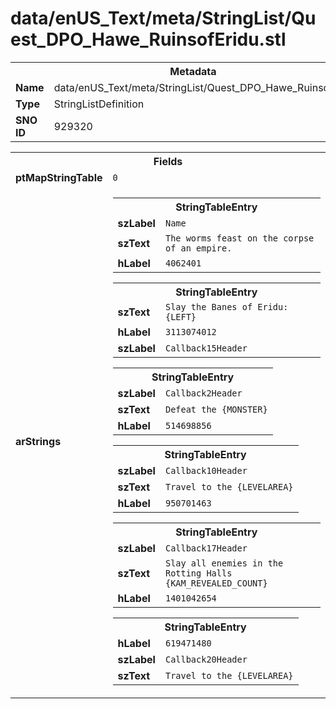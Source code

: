 <h1>data/enUS_Text/meta/StringList/Quest_DPO_Hawe_RuinsofEridu.stl</h1><table><tr><th colspan="100%">Metadata</th></tr><tr><td><b>Name</b></td><td>data/enUS_Text/meta/StringList/Quest_DPO_Hawe_RuinsofEridu.stl</td></tr><tr><td><b>Type</b></td><td>StringListDefinition</td></tr><tr><td><b>SNO ID</b></td><td>929320</td></tr></table>

<table><tr><th colspan="100%">Fields</th></tr><tr><td><b>ptMapStringTable</b></td><td><code>0</code></td></tr><tr><td><b>arStrings</b></td><td><table><tr><th colspan="100%">StringTableEntry</th></tr><tr><td><b>szLabel</b></td><td><code>Name</code></td></tr><tr><td><b>szText</b></td><td><code>The worms feast on the corpse of an empire.</code></td></tr><tr><td><b>hLabel</b></td><td><code>4062401</code></td></tr></table>


<table><tr><th colspan="100%">StringTableEntry</th></tr><tr><td><b>szText</b></td><td><code>Slay the Banes of Eridu: {LEFT}</code></td></tr><tr><td><b>hLabel</b></td><td><code>3113074012</code></td></tr><tr><td><b>szLabel</b></td><td><code>Callback15Header</code></td></tr></table>


<table><tr><th colspan="100%">StringTableEntry</th></tr><tr><td><b>szLabel</b></td><td><code>Callback2Header</code></td></tr><tr><td><b>szText</b></td><td><code>Defeat the {MONSTER}</code></td></tr><tr><td><b>hLabel</b></td><td><code>514698856</code></td></tr></table>


<table><tr><th colspan="100%">StringTableEntry</th></tr><tr><td><b>szLabel</b></td><td><code>Callback10Header</code></td></tr><tr><td><b>szText</b></td><td><code>Travel to the {LEVELAREA}</code></td></tr><tr><td><b>hLabel</b></td><td><code>950701463</code></td></tr></table>


<table><tr><th colspan="100%">StringTableEntry</th></tr><tr><td><b>szLabel</b></td><td><code>Callback17Header</code></td></tr><tr><td><b>szText</b></td><td><code>Slay all enemies in the Rotting Halls {KAM_REVEALED_COUNT}</code></td></tr><tr><td><b>hLabel</b></td><td><code>1401042654</code></td></tr></table>


<table><tr><th colspan="100%">StringTableEntry</th></tr><tr><td><b>hLabel</b></td><td><code>619471480</code></td></tr><tr><td><b>szLabel</b></td><td><code>Callback20Header</code></td></tr><tr><td><b>szText</b></td><td><code>Travel to the {LEVELAREA}</code></td></tr></table>


</td></tr></table>

